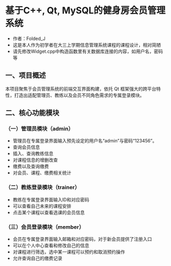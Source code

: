 # 基于C++, Qt, MySQL的健身房会员管理系统
  - 作者：Folded_J
  - 这是本人作为初学者在大三上学期信息管理系统课程的课程设计，相对简陋
  - 请先修改Widget.cpp中构造函数里有关数据库连接的内容，如用户名，密码等
    
## 一、项目概述
本项目聚焦于会员管理系统的前端交互界面构建，依托 Qt 框架强大的跨平台特性，打造出适配管理员、教练以及会员不同角色需求的专属登录模块。

## 二、核心功能模块

### （一）管理员模块（admin）
   - 管理员在专属登录界面输入预先设定的用户名“admin”与密码“123456”。
   - 查询会员信息
   - 插入、查询教练信息
   - 对课程信息的增删改查
   - 缴费以及查询缴费
   - 对会员、课程、缴费相关统计

### （二）教练登录模块（trainer）
   - 教练在专属登录界面输入ID和对应密码
   - 可以查看自己未来的课程安排
   - 点击某个课程以查看选课的会员信息
  
### （三）会员登录模块（member）
   - 会员在专属登录界面输入邮箱和对应密码，对于新会员提供了注册入口
   - 可以在个人中心查看和修改自己的信息
   - 对课程进行筛选，选中某一课程可以预约和取消预约操作
   - 允许查询自己的缴费记录
